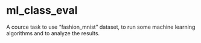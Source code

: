# ml_class_eval
A cource task to use “fashion_mnist” dataset, to run some machine learning algorithms and to analyze the results.
